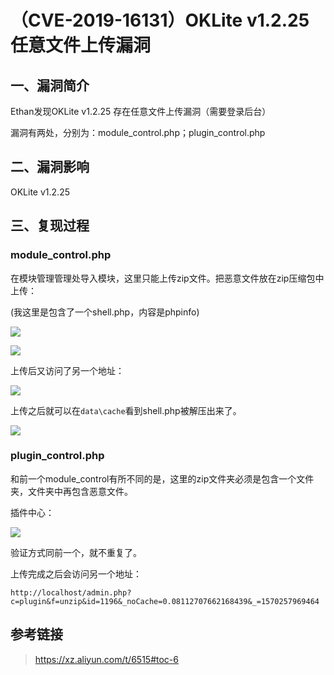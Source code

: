 （CVE-2019-16131）OKLite v1.2.25 任意文件上传漏洞
=================================================

一、漏洞简介
------------

Ethan发现OKLite v1.2.25 存在任意文件上传漏洞（需要登录后台）

漏洞有两处，分别为：module\_control.php；plugin\_control.php

二、漏洞影响
------------

OKLite v1.2.25

三、复现过程
------------

### module\_control.php

在模块管理管理处导入模块，这里只能上传zip文件。把恶意文件放在zip压缩包中上传：

(我这里是包含了一个shell.php，内容是phpinfo)

![](/Users/aresx/Documents/VulWiki/.resource/(CVE-2019-16131)OKLitev1.2.25任意文件上传漏洞/media/rId25.png)

![](/Users/aresx/Documents/VulWiki/.resource/(CVE-2019-16131)OKLitev1.2.25任意文件上传漏洞/media/rId26.png)

上传后又访问了另一个地址：

![](/Users/aresx/Documents/VulWiki/.resource/(CVE-2019-16131)OKLitev1.2.25任意文件上传漏洞/media/rId27.png)

上传之后就可以在`data\cache`看到shell.php被解压出来了。

![](/Users/aresx/Documents/VulWiki/.resource/(CVE-2019-16131)OKLitev1.2.25任意文件上传漏洞/media/rId28.png)

### plugin\_control.php

和前一个module\_control有所不同的是，这里的zip文件夹必须是包含一个文件夹，文件夹中再包含恶意文件。

插件中心：

![](/Users/aresx/Documents/VulWiki/.resource/(CVE-2019-16131)OKLitev1.2.25任意文件上传漏洞/media/rId30.png)

验证方式同前一个，就不重复了。

上传完成之后会访问另一个地址：

    http://localhost/admin.php?c=plugin&f=unzip&id=1196&_noCache=0.08112707662168439&_=1570257969464

参考链接
--------

> <https://xz.aliyun.com/t/6515#toc-6>
